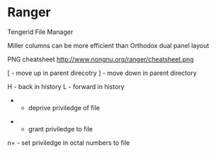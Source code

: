 # Ranger

Tengerid File Manager

Miller columns can be more efficient than Orthodox dual panel layout

PNG cheatsheet
http://www.nongnu.org/ranger/cheatsheet.png

[ - move up in parent direcotry
] - move down in parent directory

H - back in history
L - forward in history

- - deprive priviledge of file
+ - grant priviledge to file

n= - set priviledge in octal numbers to file

